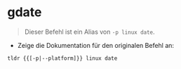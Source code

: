 # gdate

> Dieser Befehl ist ein Alias von `-p linux date`.

- Zeige die Dokumentation für den originalen Befehl an:

`tldr {{[-p|--platform]}} linux date`
